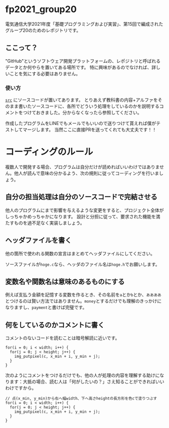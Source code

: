# fp2021_group20
電気通信大学2021年度「基礎プログラミングおよび実習」、第15回で編成されたグループ20のためのレポジトリです。

## ここって？
"GitHub"というソフトウェア開発プラットフォームの、レポジトリと呼ばれるデータとか何やらを置いてある場所です。
特に興味があるのでなければ、詳しいことを気にする必要はありません。

### 使い方
[`src`](https://github.com/jj1lis/fp2021_group20/tree/main/src) にソースコードが置いてあります。
とりあえず教科書の内容+アルファをそのまま書いたソースコードに、各所でどういう処理をしているのかを説明するコメントをつけておきました。分からなくなったら参照してください。

作成したプログラムをLINEでもメールでもいいので送りつけて貰えれば僕がテストしてマージします。
当然ここに直接PRを送ってくれても大丈夫です！！

# コーディングのルール
複数人で開発する場合、プログラムは自分だけが読めればいいわけではありません。他人が読んで意味の分かるよう、次の規則に従ってコーディングを行いましょう。

## 自分の担当処理は自分のソースコードで完結させる
他人のプログラムにまで影響を与えるような変更をすると、プロジェクト全体がしっちゃかめっちゃかになります。
設計と分担に従って、要求された機能を満たすものを過不足なく実装しましょう。

## ヘッダファイルを書く
他の箇所で使われる関数の宣言はまとめてヘッダファイルにしてください。

ソースファイルが`hoge.c`なら、ヘッダのファイル名は`hoge.h`でお願いします。

## 変数名や関数名は意味のあるものにする
例えば支払う金額を記憶する変数を作るとき、その名前を`a`とか`b`とか、`ああああ`とつけるのは賢い方法ではありません。`money`とするだけでも理解のきっかけになりますし、`payment`と書けば完璧です。

## 何をしているのかコメントに書く
コメントのないコードを読むことは暗号解読に近いです。

```
for(i = 0; i < width; i++) {
  for(j = 0; j < height; j++) {
    img_putpixel(c, x_min + i, y_min + j);
  }
}
```

次のようにコメントをつけるだけでも、他の人が処理の内容を理解する助けになります：大抵の場合、読む人は「何がしたいの？」さえ知ることができればいいわけですから。
```
// 点(x_min, y_min)から右へ幅width、下へ高さheightの長方形を色cで塗りつぶす
for(i = 0; i < width; i++) {
  for(j = 0; j < height; j++) {
    img_putpixel(c, x_min + i, y_min + j);
  }
}
```
